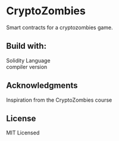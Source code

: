 # CryptoZombies
Smart contracts for a cryptozombies game. 

## Build with:
Solidity Language <br>
compiler version 

## Acknowledgments
Inspiration from the CryptoZombies course

## License
MIT Licensed
